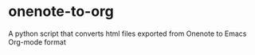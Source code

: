 # onenote-to-org
A python script that converts html files exported from Onenote to Emacs Org-mode format
